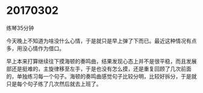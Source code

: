 # 20170302

练琴35分钟

今天晚上不知道为啥没什么心情，于是就只是早上弹了下而已。最近这种情况有点多，用没心情作为借口。

早上本来打算继续往下摸海顿的奏鸣曲，结果发现心态上并不是很平稳，而且发展部还是挺难的，主旋律移至左手，于是也没有怎么摸，还是重复回顾了几次前面的，单独练习每一个句子。海顿的奏鸣曲感觉句子比较分明，比较好拆分，于是就只是每个句子练了几次然后就去上班了。
